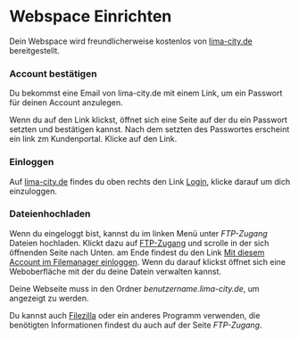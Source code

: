 # Webspace Einrichten #

Dein Webspace wird freundlicherweise kostenlos von [lima-city.de](https://lima-city.de) bereitgestellt.

### Account bestätigen ###

Du bekommst eine Email von lima-city.de mit einem Link, um ein Passwort für deinen Account anzulegen.

Wenn du auf den Link klickst, öffnet sich eine Seite auf der du ein Passwort setzten und bestätigen kannst. Nach dem setzten des Passwortes erscheint ein link zm Kundenportal. Klicke auf den Link.

### Einloggen ###

Auf [lima-city.de](https://lima-city.de) findes du oben rechts den Link [Login](https://www.lima-city.de/login), klicke darauf um dich einzuloggen.

### Dateienhochladen ###

Wenn du eingeloggt bist, kannst du im linken Menü unter *FTP-Zugang* Dateien hochladen.
Klickt dazu auf [FTP-Zugang](https://www.lima-city.de/usercp/ftp-accounts) und scrolle in der sich öffnenden Seite nach Unten. am Ende findest du den Link
[Mit diesem Account im Filemanager einloggen](https://filemanager.lima-city.de). Wenn du darauf klickst öffnet sich eine Weboberfläche mit der du deine Datein verwalten kannst.

Deine Webseite muss in den Ordner *benutzername.lima-city.de*, um angezeigt zu werden.

Du kannst auch [Filezilla](https://filezilla-project.org/) oder ein anderes Programm verwenden, die benötigten Informationen findest du auch auf der Seite *FTP-Zugang*.
